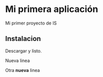 # Mi primera aplicación

Mi primer proyecto de IS

## Instalacion
Descargar y listo.

Nueva linea

Otra **nueva** linea
